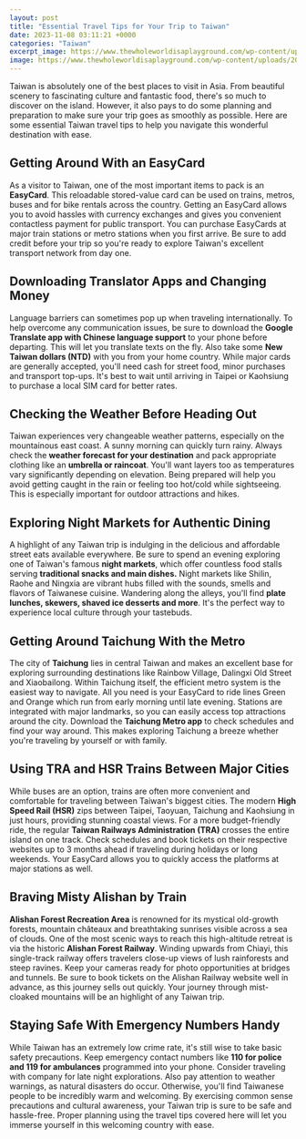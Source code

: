 ```yaml
---
layout: post
title: "Essential Travel Tips for Your Trip to Taiwan"
date: 2023-11-08 03:11:21 +0000
categories: "Taiwan"
excerpt_image: https://www.thewholeworldisaplayground.com/wp-content/uploads/2019/03/Taiwan-Itinerary-Route-Map-1080x1458.jpg
image: https://www.thewholeworldisaplayground.com/wp-content/uploads/2019/03/Taiwan-Itinerary-Route-Map-1080x1458.jpg
---
```


Taiwan is absolutely one of the best places to visit in Asia. From beautiful scenery to fascinating culture and fantastic food, there's so much to discover on the island. However, it also pays to do some planning and preparation to make sure your trip goes as smoothly as possible. Here are some essential Taiwan travel tips to help you navigate this wonderful destination with ease.
## Getting Around With an EasyCard
As a visitor to Taiwan, one of the most important items to pack is an **EasyCard**. This reloadable stored-value card can be used on trains, metros, buses and for bike rentals across the country. Getting an EasyCard allows you to avoid hassles with currency exchanges and gives you convenient contactless payment for public transport. You can purchase EasyCards at major train stations or metro stations when you first arrive. Be sure to add credit before your trip so you're ready to explore Taiwan's excellent transport network from day one.
## Downloading Translator Apps and Changing Money
Language barriers can sometimes pop up when traveling internationally. To help overcome any communication issues, be sure to download the **Google Translate app with Chinese language support** to your phone before departing. This will let you translate texts on the fly. Also take some **New Taiwan dollars (NTD)** with you from your home country. While major cards are generally accepted, you'll need cash for street food, minor purchases and transport top-ups. It's best to wait until arriving in Taipei or Kaohsiung to purchase a local SIM card for better rates.
## Checking the Weather Before Heading Out
Taiwan experiences very changeable weather patterns, especially on the mountainous east coast. A sunny morning can quickly turn rainy. Always check the **weather forecast for your destination** and pack appropriate clothing like an **umbrella or raincoat**. You'll want layers too as temperatures vary significantly depending on elevation. Being prepared will help you avoid getting caught in the rain or feeling too hot/cold while sightseeing. This is especially important for outdoor attractions and hikes.
## Exploring Night Markets for Authentic Dining
A highlight of any Taiwan trip is indulging in the delicious and affordable street eats available everywhere. Be sure to spend an evening exploring one of Taiwan's famous **night markets**, which offer countless food stalls serving **traditional snacks and main dishes.** Night markets like Shilin, Raohe and Ningxia are vibrant hubs filled with the sounds, smells and flavors of Taiwanese cuisine. Wandering along the alleys, you'll find **plate lunches, skewers, shaved ice desserts and more**. It's the perfect way to experience local culture through your tastebuds.
## Getting Around Taichung With the Metro
The city of **Taichung** lies in central Taiwan and makes an excellent base for exploring surrounding destinations like Rainbow Village, Dalingxi Old Street and Xiaobailong. Within Taichung itself, the efficient metro system is the easiest way to navigate. All you need is your EasyCard to ride lines Green and Orange which run from early morning until late evening. Stations are integrated with major landmarks, so you can easily access top attractions around the city. Download the **Taichung Metro app** to check schedules and find your way around. This makes exploring Taichung a breeze whether you're traveling by yourself or with family.
## Using TRA and HSR Trains Between Major Cities
While buses are an option, trains are often more convenient and comfortable for traveling between Taiwan's biggest cities. The modern **High Speed Rail (HSR)** zips between Taipei, Taoyuan, Taichung and Kaohsiung in just hours, providing stunning coastal views. For a more budget-friendly ride, the regular **Taiwan Railways Administration (TRA)** crosses the entire island on one track. Check schedules and book tickets on their respective websites up to 3 months ahead if traveling during holidays or long weekends. Your EasyCard allows you to quickly access the platforms at major stations as well.
## Braving Misty Alishan by Train 
**Alishan Forest Recreation Area** is renowned for its mystical old-growth forests, mountain châteaux and breathtaking sunrises visible across a sea of clouds. One of the most scenic ways to reach this high-altitude retreat is via the historic **Alishan Forest Railway**. Winding upwards from Chiayi, this single-track railway offers travelers close-up views of lush rainforests and steep ravines. Keep your cameras ready for photo opportunities at bridges and tunnels. Be sure to book tickets on the Alishan Railway website well in advance, as this journey sells out quickly. Your journey through mist-cloaked mountains will be an highlight of any Taiwan trip.
## Staying Safe With Emergency Numbers Handy
While Taiwan has an extremely low crime rate, it's still wise to take basic safety precautions. Keep emergency contact numbers like **110 for police and 119 for ambulances** programmed into your phone. Consider traveling with company for late night explorations. Also pay attention to weather warnings, as natural disasters do occur. Otherwise, you'll find Taiwanese people to be incredibly warm and welcoming. By exercising common sense precautions and cultural awareness, your Taiwan trip is sure to be safe and hassle-free. Proper planning using the travel tips covered here will let you immerse yourself in this welcoming country with ease.